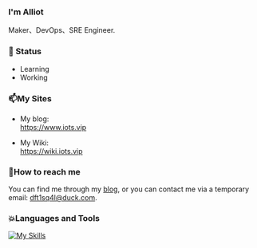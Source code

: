 ### I'm Alliot 

Maker、DevOps、SRE Engineer.  



### 🌱 Status

- Learning  
- Working 


### 📫My Sites

- My blog:  
  https://www.iots.vip   
  
- My Wiki:  
  https://wiki.iots.vip  

### 📝How to reach me

You can find me through my [blog](https://www.iots.vip), or you can contact me via a temporary email: dft1sq4l@duck.com.


### 💥Languages and Tools  
[![My Skills](https://skillicons.dev/icons?i=bash,md,vim,go,vue,linux,docker,kubernetes,elasticsearch,git,gitlab,grafana,jenkins,mongodb,mysql,redis,nginx,vscode,obsidian,github,githubactions,ansible,prometheus&theme=light)](https://github.com/AlliotTech)
